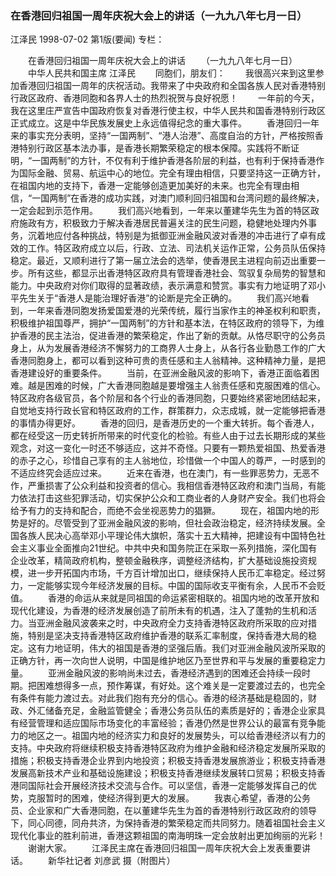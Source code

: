 ### 在香港回归祖国一周年庆祝大会上的讲话（一九九八年七月一日）
江泽民
1998-07-02
第1版(要闻)
专栏：

　　在香港回归祖国一周年庆祝大会上的讲话
　　（一九九八年七月一日）
　　中华人民共和国主席  江泽民
　　同胞们，朋友们：
　　我很高兴来到这里参加香港回归祖国一周年的庆祝活动。我带来了中央政府和全国各族人民对香港特别行政区政府、香港同胞和各界人士的热烈祝贺与良好祝愿！
　　一年前的今天，我在这里庄严宣告中国政府恢复对香港行使主权，中华人民共和国香港特别行政区正式成立。这是中华民族发展史上永远值得纪念的重大事件。
　　香港回归一年来的事实充分表明，坚持“一国两制”、“港人治港”、高度自治的方针，严格按照香港特别行政区基本法办事，是香港长期繁荣稳定的根本保障。实践将不断证明，“一国两制”的方针，不仅有利于维护香港各阶层的利益，也有利于保持香港作为国际金融、贸易、航运中心的地位。完全有理由相信，只要坚持这一正确方针，在祖国内地的支持下，香港一定能够创造更加美好的未来。也完全有理由相信，“一国两制”在香港的成功实践，对澳门顺利回归祖国和台湾问题的最终解决，一定会起到示范作用。
　　我们高兴地看到，一年来以董建华先生为首的特区政府施政有方，积极致力于解决香港居民普遍关注的民生问题，稳健地处理内外事务，沉着地应付各种挑战，特别是为抵御亚洲金融风波对香港的冲击进行了卓有成效的工作。特区政府成立以后，行政、立法、司法机关运作正常，公务员队伍保持稳定。最近，又顺利进行了第一届立法会的选举，使香港民主进程向前迈出重要一步。所有这些，都显示出香港特区政府具有管理香港社会、驾驭复杂局势的智慧和能力。中央政府对你们取得的显著政绩，表示满意和赞赏。事实有力地证明了邓小平先生关于“香港人是能治理好香港”的论断是完全正确的。
　　我们高兴地看到，一年来香港同胞发扬爱国爱港的光荣传统，履行当家作主的神圣权利和职责，积极维护祖国尊严，拥护“一国两制”的方针和基本法，在特区政府的领导下，为维护香港的民主法治，促进香港的繁荣稳定，作出了新的贡献。从恪尽职守的公务员身上，从为发展香港经济不懈努力的工商界人士身上，从各行各业勤恳工作的广大香港同胞身上，都可以看到这种可贵的责任感和主人翁精神。这种精神力量，是把香港建设好的重要条件。
　　当前，在亚洲金融风波的影响下，香港正面临着困难。越是困难的时候，广大香港同胞越是要增强主人翁责任感和克服困难的信心。特区政府各级官员，各个阶层和各个行业的香港同胞，只要始终紧密地团结起来，自觉地支持行政长官和特区政府的工作，群策群力，众志成城，就一定能够把香港的事情办得更好。
　　香港的回归，是香港历史的一个重大转折。每个香港人，都在经受这一历史转折所带来的时代变化的检验。有些人由于过去长期形成的某些观念，对这一变化一时还不够适应，这并不奇怪。只要有一颗热爱祖国、热爱香港的赤子之心，珍惜自己享有的主人翁地位，珍惜做一个中国人的尊严，一时感到的不适应终究会适应过来。
　　近来在香港，也在澳门，有一些罪恶势力，无恶不作，严重损害了公众利益和投资者的信心。我相信香港特区政府和澳门当局，有能力依法打击这些犯罪活动，切实保护公众和工商业者的人身财产安全。我们也将会给予有力的支持和配合，而绝不会坐视恶势力的猖獗。
　　现在，祖国内地的形势是好的。尽管受到了亚洲金融风波的影响，但社会政治稳定，经济持续发展。全国各族人民决心高举邓小平理论伟大旗帜，落实十五大精神，把建设有中国特色社会主义事业全面推向21世纪。中共中央和国务院正在采取一系列措施，深化国有企业改革，精简政府机构，整顿金融秩序，调整经济结构，扩大基础设施投资规模，进一步开拓国内市场，千方百计增加出口，继续保持人民币汇率稳定。经过努力，一定能够实现今年经济发展的目标。中国的国际收支平衡有余，人民币不会贬值。
　　香港的命运从来就是同祖国的命运紧密相联的。祖国内地的改革开放和现代化建设，为香港的经济发展创造了前所未有的机遇，注入了蓬勃的生机和活力。当亚洲金融风波袭来之时，中央政府全力支持香港特区政府所采取的应对措施，特别是坚决支持香港特区政府维护香港的联系汇率制度，保持香港大局的稳定。这有力地证明，伟大的祖国是香港的坚强后盾。我们对亚洲金融风波所采取的正确方针，再一次向世人说明，中国是维护地区乃至世界和平与发展的重要稳定力量。
　　亚洲金融风波的影响尚未过去，香港经济遇到的困难还会持续一段时期。把困难想得多一点，预作筹谋，有好处。这个难关是一定要渡过去的，也完全有条件有能力渡过去。对此我们抱有充分的信心。香港的经济基础是稳固的，财政、外汇储备充足，金融监管健全；香港公务员队伍的素质是好的；香港企业家具有经营管理和适应国际市场变化的丰富经验；香港仍然是世界公认的最富有竞争能力的地区之一。祖国内地的经济实力和良好的发展势头，可以给香港经济以有力的支持。中央政府将继续积极支持香港特区政府为维护金融和经济稳定发展所采取的措施；积极支持香港企业界到内地投资；积极支持香港发展旅游业；积极支持香港发展高新技术产业和基础设施建设；积极支持香港继续发展转口贸易；积极支持香港同国际社会开展经济技术交流与合作。可以坚信，香港一定能够发挥自己的优势，克服暂时的困难，使经济得到更大的发展。
　　我衷心希望，香港的公务员、企业家和广大香港同胞，在以董建华先生为首的香港特别行政区政府的领导下，同心同德，同舟共济，为保持香港的繁荣稳定而共同努力。随着祖国社会主义现代化事业的胜利前进，香港这颗祖国的南海明珠一定会放射出更加绚丽的光彩！
　　谢谢大家。
　　江泽民主席在香港回归祖国一周年庆祝大会上发表重要讲话。
　　新华社记者  刘彦武  摄（附图片）
